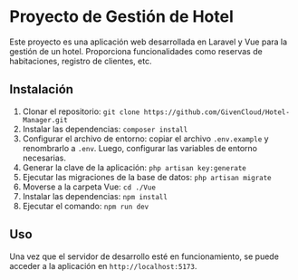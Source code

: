 # Proyecto de Gestión de Hotel

Este proyecto es una aplicación web desarrollada en Laravel y Vue para la gestión de un hotel. Proporciona funcionalidades como reservas de habitaciones, registro de clientes, etc.

## Instalación

1. Clonar el repositorio: `git clone https://github.com/GivenCloud/Hotel-Manager.git`
2. Instalar las dependencias: `composer install`
3. Configurar el archivo de entorno: copiar el archivo `.env.example` y renombrarlo a `.env`. Luego, configurar las variables de entorno necesarias.
4. Generar la clave de la aplicación: `php artisan key:generate`
5. Ejecutar las migraciones de la base de datos: `php artisan migrate`
6. Moverse a la carpeta Vue: `cd ./Vue`
7. Instalar las dependencias: `npm install`
8. Ejecutar el comando: `npm run dev`

## Uso

Una vez que el servidor de desarrollo esté en funcionamiento, se puede acceder a la aplicación en `http://localhost:5173`. 